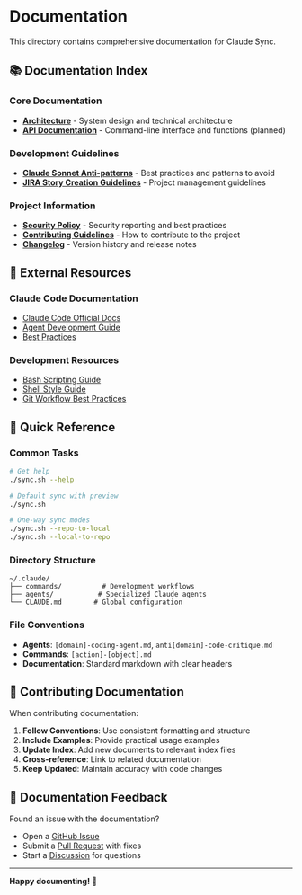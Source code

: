 # Documentation

This directory contains comprehensive documentation for Claude Sync.

## 📚 Documentation Index

### Core Documentation
- **[Architecture](ARCHITECTURE.md)** - System design and technical architecture
- **[API Documentation](API.md)** - Command-line interface and functions (planned)

### Development Guidelines
- **[Claude Sonnet Anti-patterns](claude-sonnet-anti-patterns.md)** - Best practices and patterns to avoid
- **[JIRA Story Creation Guidelines](jira-story-creation-guidelines.md)** - Project management guidelines

### Project Information
- **[Security Policy](../SECURITY.md)** - Security reporting and best practices
- **[Contributing Guidelines](../CONTRIBUTING.md)** - How to contribute to the project
- **[Changelog](../CHANGELOG.md)** - Version history and release notes

## 🔗 External Resources

### Claude Code Documentation
- [Claude Code Official Docs](https://docs.claude.ai/code)
- [Agent Development Guide](https://docs.claude.ai/agents)
- [Best Practices](https://docs.claude.ai/best-practices)

### Development Resources
- [Bash Scripting Guide](https://tldp.org/LDP/Bash-Beginners-Guide/html/)
- [Shell Style Guide](https://google.github.io/styleguide/shellguide.html)
- [Git Workflow Best Practices](https://guides.github.com/introduction/git-handbook/)

## 📖 Quick Reference

### Common Tasks
```bash
# Get help
./sync.sh --help

# Default sync with preview
./sync.sh

# One-way sync modes
./sync.sh --repo-to-local
./sync.sh --local-to-repo
```

### Directory Structure
```
~/.claude/
├── commands/          # Development workflows
├── agents/           # Specialized Claude agents
└── CLAUDE.md        # Global configuration
```

### File Conventions
- **Agents**: `[domain]-coding-agent.md`, `anti[domain]-code-critique.md`
- **Commands**: `[action]-[object].md`
- **Documentation**: Standard markdown with clear headers

## 🤝 Contributing Documentation

When contributing documentation:

1. **Follow Conventions**: Use consistent formatting and structure
2. **Include Examples**: Provide practical usage examples
3. **Update Index**: Add new documents to relevant index files
4. **Cross-reference**: Link to related documentation
5. **Keep Updated**: Maintain accuracy with code changes

## 📧 Documentation Feedback

Found an issue with the documentation?
- Open a [GitHub Issue](https://github.com/moewill/claude-sync/issues)
- Submit a [Pull Request](https://github.com/moewill/claude-sync/pulls) with fixes
- Start a [Discussion](https://github.com/moewill/claude-sync/discussions) for questions

---

**Happy documenting! 📝**